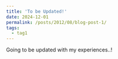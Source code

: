 ```yaml
---
title: 'To be Updated!'
date: 2024-12-01
permalink: /posts/2012/08/blog-post-1/
tags:
  - tag1
---
```

Going to be updated with my experiences..!